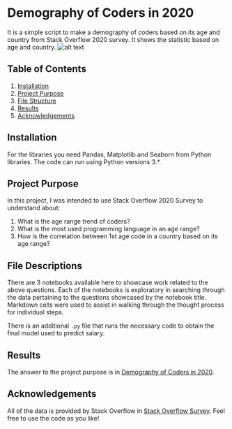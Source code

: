 # Demography of Coders in 2020
It is a simple script to make a demography of coders based on its age and country from Stack Overflow 2020 survey. It shows the statistic based on age and country.
![alt text](https://miro.medium.com/max/2400/1*iARTo5LQZ15Y9RwqsfuZaQ.png)

## Table of Contents
1. [Installation](#installation)
2. [Project Purpose](#purpose)
3. [File Structure](#files)
4. [Results](#results)
5. [Acknowledgements](#acknowledgements)

## Installation <a name="installation"></a>
For the libraries you need Pandas, Matplotlib and Seaborn from Python libraries. The code can run using Python versions 3.*.

## Project Purpose <a name="purpose"></a>
In this project, I was intended to use Stack Overflow 2020 Survey to understand about:
1. What is the age range trend of coders?
2. What is the most used programming language in an age range?
3. How is the correlation between 1st age code in a country based on its age range?

## File Descriptions <a name="files"></a>

There are 3 notebooks available here to showcase work related to the above questions.  Each of the notebooks is exploratory in searching through the data pertaining to the questions showcased by the notebook title.  Markdown cells were used to assist in walking through the thought process for individual steps.  

There is an additional `.py` file that runs the necessary code to obtain the final model used to predict salary.

## Results<a name="results"></a>

The answer to the project purpose is in [Demography of Coders in 2020](https://realitayessy.medium.com/demography-of-coders-8c598473e768).

## Acknowledgements<a name="acknowledgements"></a>
All of the data is provided by Stack Overflow in [Stack Overflow Survey](https://insights.stackoverflow.com/survey). Feel free to use the code as you like!
